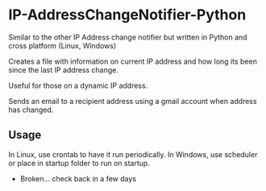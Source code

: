 IP-AddressChangeNotifier-Python
==========================================================

Similar to the other IP Address change notifier but written
in Python and cross platform (Linux, Windows)

Creates a file with information on current IP address and how
long its been since the last IP address change.

Useful for those on a dynamic IP address.

Sends an email to a recipient address using a gmail account when address has changed.

Usage
---------------------------------------------------------

In Linux, use crontab to have it run periodically.
In Windows, use scheduler or place in startup folder to run
on startup.

* Broken... check back in a few days
